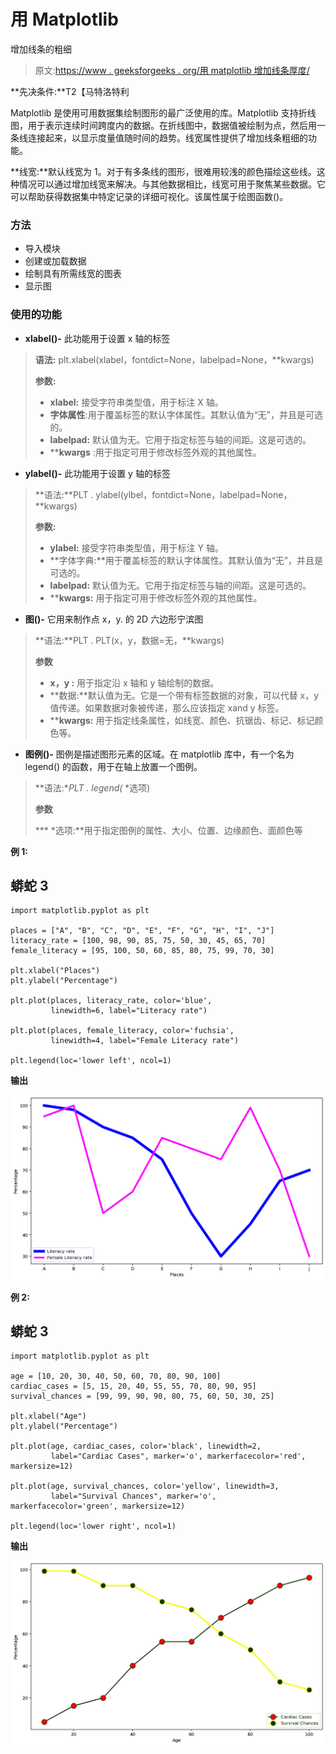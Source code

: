 # 用 Matplotlib

增加线条的粗细

> 原文:[https://www . geeksforgeeks . org/用 matplotlib 增加线条厚度/](https://www.geeksforgeeks.org/increase-the-thickness-of-a-line-with-matplotlib/)

**先决条件:**T2【马特洛特利

Matplotlib 是使用可用数据集绘制图形的最广泛使用的库。Matplotlib 支持折线图，用于表示连续时间跨度内的数据。在折线图中，数据值被绘制为点，然后用一条线连接起来，以显示度量值随时间的趋势。线宽属性提供了增加线条粗细的功能。

**线宽:**默认线宽为 1。对于有多条线的图形，很难用较浅的颜色描绘这些线。这种情况可以通过增加线宽来解决。与其他数据相比，线宽可用于聚焦某些数据。它可以帮助获得数据集中特定记录的详细可视化。该属性属于绘图函数()。

### 方法

*   导入模块
*   创建或加载数据
*   绘制具有所需线宽的图表
*   显示图

### **使用的功能**

*   **xlabel()-** 此功能用于设置 x 轴的标签

> **语法:** plt.xlabel(xlabel，fontdict=None，labelpad=None，**kwargs)
> 
> **参数:**
> 
> *   **xlabel:** 接受字符串类型值，用于标注 X 轴。
> *   **字体属性**:用于覆盖标签的默认字体属性。其默认值为“无”，并且是可选的。
> *   **labelpad:** 默认值为无。它用于指定标签与轴的间距。这是可选的。
> *   ****kwargs** :用于指定可用于修改标签外观的其他属性。

*   **ylabel()-** 此功能用于设置 y 轴的标签

> **语法:**PLT . ylabel(ylbel，fontdict=None，labelpad=None，**kwargs)
> 
> **参数:**
> 
> *   **ylabel:** 接受字符串类型值，用于标注 Y 轴。
> *   **字体字典:**用于覆盖标签的默认字体属性。其默认值为“无”，并且是可选的。
> *   **labelpad:** 默认值为无。它用于指定标签与轴的间距。这是可选的。
> *   ****kwargs:** 用于指定可用于修改标签外观的其他属性。

*   **图()-** 它用来制作点 x，y. 的 2D 六边形宁滨图

> **语法:**PLT . PLT(x，y，数据=无，**kwargs)
> 
> **参数**
> 
> *   **x，y :** 用于指定沿 x 轴和 y 轴绘制的数据。
> *   **数据:**默认值为无。它是一个带有标签数据的对象，可以代替 x，y 值传递。如果数据对象被传递，那么应该指定 xand y 标签。
> *   ****kwargs:** 用于指定线条属性，如线宽、颜色、抗锯齿、标记、标记颜色等。

*   **图例()-** 图例是描述图形元素的区域。在 matplotlib 库中，有一个名为 legend() 的函数，用于在轴上放置一个图例。

> **语法:**PLT . legend(* *选项)
> 
> **参数**
> 
> *** *选项:**用于指定图例的属性、大小、位置、边缘颜色、面颜色等

**例 1:**

## 蟒蛇 3

```
import matplotlib.pyplot as plt

places = ["A", "B", "C", "D", "E", "F", "G", "H", "I", "J"]
literacy_rate = [100, 98, 90, 85, 75, 50, 30, 45, 65, 70]
female_literacy = [95, 100, 50, 60, 85, 80, 75, 99, 70, 30]

plt.xlabel("Places")
plt.ylabel("Percentage")

plt.plot(places, literacy_rate, color='blue',
         linewidth=6, label="Literacy rate")

plt.plot(places, female_literacy, color='fuchsia',
         linewidth=4, label="Female Literacy rate")

plt.legend(loc='lower left', ncol=1)
```

**输出**

![](img/0f3b4b64c2d660832077c5e1f962bfee.png)

**例 2:**

## 蟒蛇 3

```
import matplotlib.pyplot as plt

age = [10, 20, 30, 40, 50, 60, 70, 80, 90, 100]
cardiac_cases = [5, 15, 20, 40, 55, 55, 70, 80, 90, 95]
survival_chances = [99, 99, 90, 90, 80, 75, 60, 50, 30, 25]

plt.xlabel("Age")
plt.ylabel("Percentage")

plt.plot(age, cardiac_cases, color='black', linewidth=2,
         label="Cardiac Cases", marker='o', markerfacecolor='red', markersize=12)

plt.plot(age, survival_chances, color='yellow', linewidth=3,
         label="Survival Chances", marker='o', markerfacecolor='green', markersize=12)

plt.legend(loc='lower right', ncol=1)
```

**输出**

![](img/e87cb58a2564c4905e6441059aad893b.png)